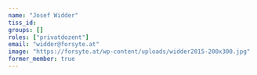 ```yaml
---
name: "Josef Widder"
tiss_id: 
groups: []
roles: ["privatdozent"]
email: "widder@forsyte.at"
image: "https://forsyte.at/wp-content/uploads/widder2015-200x300.jpg"
former_member: true
---
```


<!--
Your custom content goes here.
-->